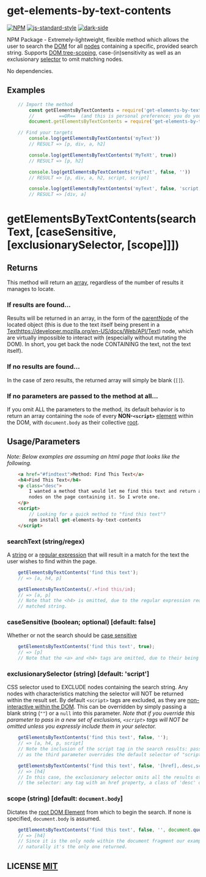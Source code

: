 # get-elements-by-text-contents
 
[![NPM](https://img.shields.io/badge/npm-v.6.14.9-blue)](https://www.npmjs.org/package/get-elements-by-text-contents)
[![js-standard-style](https://img.shields.io/badge/JS-Vanilla-white)](http://vanilla-js.com/)
[![dark-side](https://img.shields.io/badge/Force-Strong%20with%20this%20one-black)](https://youtu.be/lFEoT7M3SbI?t=42)

NPM Package - Extremely-lightweight, flexible method which allows the user to search the 
[DOM](https://developer.mozilla.org/en-US/docs/Glossary/DOM) for all [nodes](https://developer.mozilla.org/en-US/docs/Web/API/Node) containing a 
specific, provided search string. Supports [DOM tree-scoping](https://developer.mozilla.org/en-US/docs/Web/API/NonDocumentTypeChildNode), 
case-(in)sensitivity as well as an exclusionary [selector](https://developer.mozilla.org/en-US/docs/Web/API/Document_object_model/Locating_DOM_elements_using_selectors)
 to omit matching nodes. 

No dependencies.

## Examples
``` javascript
    // Import the method
        const getElementsByTextContents = require('get-elements-by-text-contents');
        //         ==OR==  (and this is personal preference; you do you):
        document.getElementsByTextContents = require('get-elements-by-text-contents');

    // Find your targets
        console.log(getElementsByTextContents('myText'))
        // RESULT => [p, div, a, h2]

        console.log(getElementsByTextContents('MyTeXt', true))
        // RESULT => [p, h2]

        console.log(getElementsByTextContents('myText', false, ''))
        // RESULT => [p, div, a, h2, script, script]

        console.log(getElementsByTextContents('myText', false, 'script,p,h2'))
        // RESULT => [div, a]
```

# getElementsByTextContents(searchText, [caseSensitive, [exclusionarySelector, [scope]]])

## Returns
This method will return an [array](https://developer.mozilla.org/en-US/docs/Web/JavaScript/Reference/Global_Objects/Array), 
regardless of the number of results it manages to locate. 

### If results are found...
Results will be returned in an array, in the form of the [parentNode](https://developer.mozilla.org/en-US/docs/Web/API/ParentNode)
 of the located object (this is due to the text itself being present in a [Text]()https://developer.mozilla.org/en-US/docs/Web/API/Text) node, 
 which are virtually impossible to interact with (especially without mutating the DOM). In short, you get back the node CONTAINING the text, not the
text itself).

### If no results are found...
In the case of zero results, the returned array will simply be blank (`[]`).

### If no parameters are passed to the method at all...
If you omit ALL the parameters to the method, its default behavior is to return an array containing the `node` of every 
**NON-`<script>`** [element](https://developer.mozilla.org/en-US/docs/Web/API/Element) within the DOM, with `document.body` as 
their collective [root](https://developer.mozilla.org/en-US/docs/Web/API/TreeWalker/root).


## Usage/Parameters
_Note: Below examples are assuming an html page that looks like the following._

``` html
    <a href="#findtext">Method: Find This Text</a>
    <h4>Find This Text</h4>
    <p class="desc">
        I wanted a method that would let me find this text and return all the 
        nodes on the page containing it. So I wrote one.
    </p>
    <script>
        // Looking for a quick method to "find this text"?
        npm install get-elements-by-text-contents
    </script>
```


### searchText (string/regex)
A [string](https://developer.mozilla.org/en-US/docs/Web/JavaScript/Reference/Global_Objects/String)
or a [regular expression](https://developer.mozilla.org/en-US/docs/Web/JavaScript/Reference/Global_Objects/RegExp)
that will result in a match for the text the user wishes to find within the page.

``` javascript
    getElementsByTextContents('find this text');
    // => [a, h4, p]

    getElementsByTextContents(/.+find this/im);
    // => [a, p]
    // Note that the <h4> is omitted, due to the regular expression requiring text to preface the 
    // matched string.
```

### caseSensitive (boolean; optional) [default: false]
Whether or not the search should be [case sensitive](https://developer.mozilla.org/en-US/docs/Web/JavaScript/Reference/Global_Objects/RegExp/ignoreCase)

``` javascript
    getElementsByTextContents('find this text', true);
    // => [p]
    // Note that the <a> and <h4> tags are omitted, due to their being written In Title Case.
```

### exclusionarySelector (string) [default: 'script']
CSS selector used to EXCLUDE nodes containing the search string. Any nodes with characteristics matching the selector will NOT be returned within the result set.
By default `<script>` tags are excluded, as they are [non-interactive within the DOM](https://developer.mozilla.org/en-US/docs/Web/HTML/Element#scripting). 
This can be overridden by simply passing a blank string (`""`) or a `null` into this parameter.
_Note that if you override this parameter to pass in a new set of exclusions, `<script>` tags will NOT be omitted unless you expressly include them in your selector._

``` javascript
    getElementsByTextContents('find this text', false, '');
    // => [a, h4, p, script]
    // Note the inclusion of the script tag in the search results: passing the blank string 
    // as the third parameter overrides the default selector of "script".

    getElementsByTextContents('find this text', false, '[href],.desc,script');
    // => [h4]
    // In this case, the exclusionary selector omits all the results other than the <h4> (those that match
    // the selector: any tag with an href property, a class of 'desc' or that itself is a <script> tag.
```

### scope (string) [default: `document.body`]
Dictates the [root DOM Element](https://developer.mozilla.org/en-US/docs/Web/API/TreeWalker/root) from which to begin the search. 
If none is specified, `document.body` is assumed.

``` javascript
    getElementsByTextContents('find this text', false, '', document.querySelector('h4'));
    // => [h4]
    // Since it is the only node within the document fragment our examples have been based within, 
    // naturally it's the only one returned.
```

## LICENSE [MIT](LICENSE)